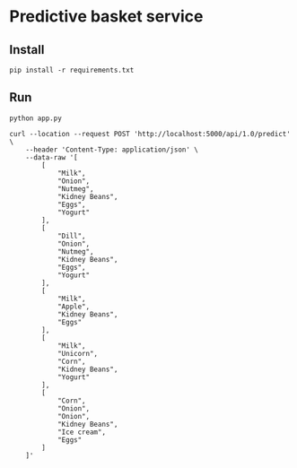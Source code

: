 # Predictive basket service

## Install

    pip install -r requirements.txt


## Run

    python app.py

    curl --location --request POST 'http://localhost:5000/api/1.0/predict' \
        --header 'Content-Type: application/json' \
        --data-raw '[
            [
                "Milk",
                "Onion",
                "Nutmeg",
                "Kidney Beans",
                "Eggs",
                "Yogurt"
            ],
            [
                "Dill",
                "Onion",
                "Nutmeg",
                "Kidney Beans",
                "Eggs",
                "Yogurt"
            ],
            [
                "Milk",
                "Apple",
                "Kidney Beans",
                "Eggs"
            ],
            [
                "Milk",
                "Unicorn",
                "Corn",
                "Kidney Beans",
                "Yogurt"
            ],
            [
                "Corn",
                "Onion",
                "Onion",
                "Kidney Beans",
                "Ice cream",
                "Eggs"
            ]
        ]'